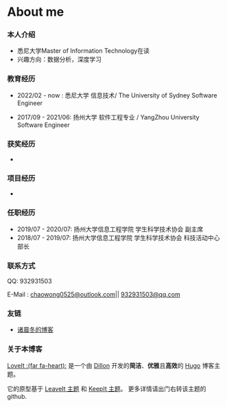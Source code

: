 # About me

### 本人介绍

* 悉尼大学Master of Information Technology在读
* 兴趣方向：数据分析，深度学习

### 教育经历

* 2022/02 - now : 悉尼大学 信息技术/ The University of Sydney Software Engineer

* 2017/09 - 2021/06: 扬州大学 软件工程专业 / YangZhou University Software Engineer

### 获奖经历

* 


### 项目经历
* 

### 任职经历
* 2019/07 - 2020/07: 扬州大学信息工程学院 学生科学技术协会 副主席
* 2018/07 - 2019/07: 扬州大学信息工程学院 学生科学技术协会 科技活动中心 部长

### 联系方式
QQ: 932931503

E-Mail : chaowong0525@outlook.com|| 932931503@qq.com

### 友链

* [诸晨冬的博客](https://www.chendongzhu.top/)

### 关于本博客
[LoveIt :(far fa-heart):](https://github.com/dillonzq/LoveIt) 是一个由 [Dillon](https://dillonzq.com) 开发的**简洁**、**优雅**且**高效**的 [Hugo](https://gohugo.io/) 博客主题。

它的原型基于 [LeaveIt 主题](https://github.com/liuzc/LeaveIt/) 和 [KeepIt 主题](https://github.com/liuzc/LeaveIt/)。
更多详情请出门右转该主题的github.

